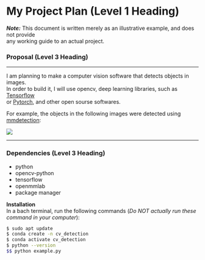 # My Project Plan (Level 1 Heading)  
***Note:*** This document is written merely as an illustrative example, and does not provide  
any working guide to an actual project.

### Proposal (Level 3 Heading)  
---
I am planning to make a computer vision software that detects objects in images.  
In order to build it, I will use opencv, deep learning libraries, such as [Tensorflow](https://www.tensorflow.org/)  
or [Pytorch](https://pytorch.org/), and other open sourse softwares.  

For example, the objects in the following images were detected using [mmdetection](https://github.com/open-mmlab/mmdetection):

![](https://user-images.githubusercontent.com/12907710/137271636-56ba1cd2-b110-4812-8221-b4c120320aa9.png)

---
### Dependencies (Level 3 Heading)
- python
- opencv-python
- tensorflow
- openmmlab
- package manager

**Installation**  
In a bach terminal, run the following commands (*Do NOT actually run these command in your computer*):  
```sh
$ sudo apt update  
$ conda create -n cv_detection
$ conda activate cv_detection
$ python --version
$$ python example.py
```
